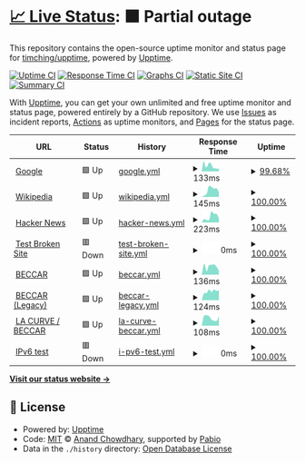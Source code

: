 # [📈 Live Status](https://timching/upptime.github.io/timching/upptime): <!--live status--> **🟧 Partial outage**

This repository contains the open-source uptime monitor and status page for [timching/upptime](https://timching/upptime.github.io/timching/upptime), powered by [Upptime](https://github.com/upptime/upptime).

[![Uptime CI](https://github.com/timching/upptime/timching/upptime/workflows/Uptime%20CI/badge.svg)](https://github.com/timching/upptime/timching/upptime/actions?query=workflow%3A%22Uptime+CI%22)
[![Response Time CI](https://github.com/timching/upptime/timching/upptime/workflows/Response%20Time%20CI/badge.svg)](https://github.com/timching/upptime/timching/upptime/actions?query=workflow%3A%22Response+Time+CI%22)
[![Graphs CI](https://github.com/timching/upptime/timching/upptime/workflows/Graphs%20CI/badge.svg)](https://github.com/timching/upptime/timching/upptime/actions?query=workflow%3A%22Graphs+CI%22)
[![Static Site CI](https://github.com/timching/upptime/timching/upptime/workflows/Static%20Site%20CI/badge.svg)](https://github.com/timching/upptime/timching/upptime/actions?query=workflow%3A%22Static+Site+CI%22)
[![Summary CI](https://github.com/timching/upptime/timching/upptime/workflows/Summary%20CI/badge.svg)](https://github.com/timching/upptime/timching/upptime/actions?query=workflow%3A%22Summary+CI%22)

With [Upptime](https://upptime.js.org), you can get your own unlimited and free uptime monitor and status page, powered entirely by a GitHub repository. We use [Issues](https://github.com/timching/upptime/timching/upptime/issues) as incident reports, [Actions](https://github.com/timching/upptime/timching/upptime/actions) as uptime monitors, and [Pages](https://timching/upptime.github.io/timching/upptime) for the status page.

<!--start: status pages-->
<!-- This summary is generated by Upptime (https://github.com/upptime/upptime) -->
<!-- Do not edit this manually, your changes will be overwritten -->
<!-- prettier-ignore -->
| URL | Status | History | Response Time | Uptime |
| --- | ------ | ------- | ------------- | ------ |
| <img alt="" src="https://icons.duckduckgo.com/ip3/www.google.com.ico" height="13"> [Google](https://www.google.com) | 🟩 Up | [google.yml](https://github.com/timching/upptime/commits/HEAD/history/google.yml) | <details><summary><img alt="Response time graph" src="./graphs/google/response-time-week.png" height="20"> 133ms</summary><br><a href="https://timching.github.io/upptime/history/google"><img alt="Response time 114" src="https://img.shields.io/endpoint?url=https%3A%2F%2Fraw.githubusercontent.com%2Ftimching%2Fupptime%2FHEAD%2Fapi%2Fgoogle%2Fresponse-time.json"></a><br><a href="https://timching.github.io/upptime/history/google"><img alt="24-hour response time 67" src="https://img.shields.io/endpoint?url=https%3A%2F%2Fraw.githubusercontent.com%2Ftimching%2Fupptime%2FHEAD%2Fapi%2Fgoogle%2Fresponse-time-day.json"></a><br><a href="https://timching.github.io/upptime/history/google"><img alt="7-day response time 133" src="https://img.shields.io/endpoint?url=https%3A%2F%2Fraw.githubusercontent.com%2Ftimching%2Fupptime%2FHEAD%2Fapi%2Fgoogle%2Fresponse-time-week.json"></a><br><a href="https://timching.github.io/upptime/history/google"><img alt="30-day response time 114" src="https://img.shields.io/endpoint?url=https%3A%2F%2Fraw.githubusercontent.com%2Ftimching%2Fupptime%2FHEAD%2Fapi%2Fgoogle%2Fresponse-time-month.json"></a><br><a href="https://timching.github.io/upptime/history/google"><img alt="1-year response time 114" src="https://img.shields.io/endpoint?url=https%3A%2F%2Fraw.githubusercontent.com%2Ftimching%2Fupptime%2FHEAD%2Fapi%2Fgoogle%2Fresponse-time-year.json"></a></details> | <details><summary><a href="https://timching.github.io/upptime/history/google">99.68%</a></summary><a href="https://timching.github.io/upptime/history/google"><img alt="All-time uptime 100.00%" src="https://img.shields.io/endpoint?url=https%3A%2F%2Fraw.githubusercontent.com%2Ftimching%2Fupptime%2FHEAD%2Fapi%2Fgoogle%2Fuptime.json"></a><br><a href="https://timching.github.io/upptime/history/google"><img alt="24-hour uptime 100.00%" src="https://img.shields.io/endpoint?url=https%3A%2F%2Fraw.githubusercontent.com%2Ftimching%2Fupptime%2FHEAD%2Fapi%2Fgoogle%2Fuptime-day.json"></a><br><a href="https://timching.github.io/upptime/history/google"><img alt="7-day uptime 99.68%" src="https://img.shields.io/endpoint?url=https%3A%2F%2Fraw.githubusercontent.com%2Ftimching%2Fupptime%2FHEAD%2Fapi%2Fgoogle%2Fuptime-week.json"></a><br><a href="https://timching.github.io/upptime/history/google"><img alt="30-day uptime 99.93%" src="https://img.shields.io/endpoint?url=https%3A%2F%2Fraw.githubusercontent.com%2Ftimching%2Fupptime%2FHEAD%2Fapi%2Fgoogle%2Fuptime-month.json"></a><br><a href="https://timching.github.io/upptime/history/google"><img alt="1-year uptime 99.99%" src="https://img.shields.io/endpoint?url=https%3A%2F%2Fraw.githubusercontent.com%2Ftimching%2Fupptime%2FHEAD%2Fapi%2Fgoogle%2Fuptime-year.json"></a></details>
| <img alt="" src="https://icons.duckduckgo.com/ip3/en.wikipedia.org.ico" height="13"> [Wikipedia](https://en.wikipedia.org) | 🟩 Up | [wikipedia.yml](https://github.com/timching/upptime/commits/HEAD/history/wikipedia.yml) | <details><summary><img alt="Response time graph" src="./graphs/wikipedia/response-time-week.png" height="20"> 145ms</summary><br><a href="https://timching.github.io/upptime/history/wikipedia"><img alt="Response time 204" src="https://img.shields.io/endpoint?url=https%3A%2F%2Fraw.githubusercontent.com%2Ftimching%2Fupptime%2FHEAD%2Fapi%2Fwikipedia%2Fresponse-time.json"></a><br><a href="https://timching.github.io/upptime/history/wikipedia"><img alt="24-hour response time 96" src="https://img.shields.io/endpoint?url=https%3A%2F%2Fraw.githubusercontent.com%2Ftimching%2Fupptime%2FHEAD%2Fapi%2Fwikipedia%2Fresponse-time-day.json"></a><br><a href="https://timching.github.io/upptime/history/wikipedia"><img alt="7-day response time 145" src="https://img.shields.io/endpoint?url=https%3A%2F%2Fraw.githubusercontent.com%2Ftimching%2Fupptime%2FHEAD%2Fapi%2Fwikipedia%2Fresponse-time-week.json"></a><br><a href="https://timching.github.io/upptime/history/wikipedia"><img alt="30-day response time 204" src="https://img.shields.io/endpoint?url=https%3A%2F%2Fraw.githubusercontent.com%2Ftimching%2Fupptime%2FHEAD%2Fapi%2Fwikipedia%2Fresponse-time-month.json"></a><br><a href="https://timching.github.io/upptime/history/wikipedia"><img alt="1-year response time 204" src="https://img.shields.io/endpoint?url=https%3A%2F%2Fraw.githubusercontent.com%2Ftimching%2Fupptime%2FHEAD%2Fapi%2Fwikipedia%2Fresponse-time-year.json"></a></details> | <details><summary><a href="https://timching.github.io/upptime/history/wikipedia">100.00%</a></summary><a href="https://timching.github.io/upptime/history/wikipedia"><img alt="All-time uptime 100.00%" src="https://img.shields.io/endpoint?url=https%3A%2F%2Fraw.githubusercontent.com%2Ftimching%2Fupptime%2FHEAD%2Fapi%2Fwikipedia%2Fuptime.json"></a><br><a href="https://timching.github.io/upptime/history/wikipedia"><img alt="24-hour uptime 100.00%" src="https://img.shields.io/endpoint?url=https%3A%2F%2Fraw.githubusercontent.com%2Ftimching%2Fupptime%2FHEAD%2Fapi%2Fwikipedia%2Fuptime-day.json"></a><br><a href="https://timching.github.io/upptime/history/wikipedia"><img alt="7-day uptime 100.00%" src="https://img.shields.io/endpoint?url=https%3A%2F%2Fraw.githubusercontent.com%2Ftimching%2Fupptime%2FHEAD%2Fapi%2Fwikipedia%2Fuptime-week.json"></a><br><a href="https://timching.github.io/upptime/history/wikipedia"><img alt="30-day uptime 100.00%" src="https://img.shields.io/endpoint?url=https%3A%2F%2Fraw.githubusercontent.com%2Ftimching%2Fupptime%2FHEAD%2Fapi%2Fwikipedia%2Fuptime-month.json"></a><br><a href="https://timching.github.io/upptime/history/wikipedia"><img alt="1-year uptime 100.00%" src="https://img.shields.io/endpoint?url=https%3A%2F%2Fraw.githubusercontent.com%2Ftimching%2Fupptime%2FHEAD%2Fapi%2Fwikipedia%2Fuptime-year.json"></a></details>
| <img alt="" src="https://icons.duckduckgo.com/ip3/news.ycombinator.com.ico" height="13"> [Hacker News](https://news.ycombinator.com) | 🟩 Up | [hacker-news.yml](https://github.com/timching/upptime/commits/HEAD/history/hacker-news.yml) | <details><summary><img alt="Response time graph" src="./graphs/hacker-news/response-time-week.png" height="20"> 223ms</summary><br><a href="https://timching.github.io/upptime/history/hacker-news"><img alt="Response time 245" src="https://img.shields.io/endpoint?url=https%3A%2F%2Fraw.githubusercontent.com%2Ftimching%2Fupptime%2FHEAD%2Fapi%2Fhacker-news%2Fresponse-time.json"></a><br><a href="https://timching.github.io/upptime/history/hacker-news"><img alt="24-hour response time 150" src="https://img.shields.io/endpoint?url=https%3A%2F%2Fraw.githubusercontent.com%2Ftimching%2Fupptime%2FHEAD%2Fapi%2Fhacker-news%2Fresponse-time-day.json"></a><br><a href="https://timching.github.io/upptime/history/hacker-news"><img alt="7-day response time 223" src="https://img.shields.io/endpoint?url=https%3A%2F%2Fraw.githubusercontent.com%2Ftimching%2Fupptime%2FHEAD%2Fapi%2Fhacker-news%2Fresponse-time-week.json"></a><br><a href="https://timching.github.io/upptime/history/hacker-news"><img alt="30-day response time 245" src="https://img.shields.io/endpoint?url=https%3A%2F%2Fraw.githubusercontent.com%2Ftimching%2Fupptime%2FHEAD%2Fapi%2Fhacker-news%2Fresponse-time-month.json"></a><br><a href="https://timching.github.io/upptime/history/hacker-news"><img alt="1-year response time 245" src="https://img.shields.io/endpoint?url=https%3A%2F%2Fraw.githubusercontent.com%2Ftimching%2Fupptime%2FHEAD%2Fapi%2Fhacker-news%2Fresponse-time-year.json"></a></details> | <details><summary><a href="https://timching.github.io/upptime/history/hacker-news">100.00%</a></summary><a href="https://timching.github.io/upptime/history/hacker-news"><img alt="All-time uptime 100.00%" src="https://img.shields.io/endpoint?url=https%3A%2F%2Fraw.githubusercontent.com%2Ftimching%2Fupptime%2FHEAD%2Fapi%2Fhacker-news%2Fuptime.json"></a><br><a href="https://timching.github.io/upptime/history/hacker-news"><img alt="24-hour uptime 100.00%" src="https://img.shields.io/endpoint?url=https%3A%2F%2Fraw.githubusercontent.com%2Ftimching%2Fupptime%2FHEAD%2Fapi%2Fhacker-news%2Fuptime-day.json"></a><br><a href="https://timching.github.io/upptime/history/hacker-news"><img alt="7-day uptime 100.00%" src="https://img.shields.io/endpoint?url=https%3A%2F%2Fraw.githubusercontent.com%2Ftimching%2Fupptime%2FHEAD%2Fapi%2Fhacker-news%2Fuptime-week.json"></a><br><a href="https://timching.github.io/upptime/history/hacker-news"><img alt="30-day uptime 99.95%" src="https://img.shields.io/endpoint?url=https%3A%2F%2Fraw.githubusercontent.com%2Ftimching%2Fupptime%2FHEAD%2Fapi%2Fhacker-news%2Fuptime-month.json"></a><br><a href="https://timching.github.io/upptime/history/hacker-news"><img alt="1-year uptime 100.00%" src="https://img.shields.io/endpoint?url=https%3A%2F%2Fraw.githubusercontent.com%2Ftimching%2Fupptime%2FHEAD%2Fapi%2Fhacker-news%2Fuptime-year.json"></a></details>
| <img alt="" src="https://icons.duckduckgo.com/ip3/thissitedoesnotexist.koj.co.ico" height="13"> [Test Broken Site](https://thissitedoesnotexist.koj.co) | 🟥 Down | [test-broken-site.yml](https://github.com/timching/upptime/commits/HEAD/history/test-broken-site.yml) | <details><summary><img alt="Response time graph" src="./graphs/test-broken-site/response-time-week.png" height="20"> 0ms</summary><br><a href="https://timching.github.io/upptime/history/test-broken-site"><img alt="Response time 0" src="https://img.shields.io/endpoint?url=https%3A%2F%2Fraw.githubusercontent.com%2Ftimching%2Fupptime%2FHEAD%2Fapi%2Ftest-broken-site%2Fresponse-time.json"></a><br><a href="https://timching.github.io/upptime/history/test-broken-site"><img alt="24-hour response time 0" src="https://img.shields.io/endpoint?url=https%3A%2F%2Fraw.githubusercontent.com%2Ftimching%2Fupptime%2FHEAD%2Fapi%2Ftest-broken-site%2Fresponse-time-day.json"></a><br><a href="https://timching.github.io/upptime/history/test-broken-site"><img alt="7-day response time 0" src="https://img.shields.io/endpoint?url=https%3A%2F%2Fraw.githubusercontent.com%2Ftimching%2Fupptime%2FHEAD%2Fapi%2Ftest-broken-site%2Fresponse-time-week.json"></a><br><a href="https://timching.github.io/upptime/history/test-broken-site"><img alt="30-day response time 0" src="https://img.shields.io/endpoint?url=https%3A%2F%2Fraw.githubusercontent.com%2Ftimching%2Fupptime%2FHEAD%2Fapi%2Ftest-broken-site%2Fresponse-time-month.json"></a><br><a href="https://timching.github.io/upptime/history/test-broken-site"><img alt="1-year response time 0" src="https://img.shields.io/endpoint?url=https%3A%2F%2Fraw.githubusercontent.com%2Ftimching%2Fupptime%2FHEAD%2Fapi%2Ftest-broken-site%2Fresponse-time-year.json"></a></details> | <details><summary><a href="https://timching.github.io/upptime/history/test-broken-site">100.00%</a></summary><a href="https://timching.github.io/upptime/history/test-broken-site"><img alt="All-time uptime 100.00%" src="https://img.shields.io/endpoint?url=https%3A%2F%2Fraw.githubusercontent.com%2Ftimching%2Fupptime%2FHEAD%2Fapi%2Ftest-broken-site%2Fuptime.json"></a><br><a href="https://timching.github.io/upptime/history/test-broken-site"><img alt="24-hour uptime 100.00%" src="https://img.shields.io/endpoint?url=https%3A%2F%2Fraw.githubusercontent.com%2Ftimching%2Fupptime%2FHEAD%2Fapi%2Ftest-broken-site%2Fuptime-day.json"></a><br><a href="https://timching.github.io/upptime/history/test-broken-site"><img alt="7-day uptime 100.00%" src="https://img.shields.io/endpoint?url=https%3A%2F%2Fraw.githubusercontent.com%2Ftimching%2Fupptime%2FHEAD%2Fapi%2Ftest-broken-site%2Fuptime-week.json"></a><br><a href="https://timching.github.io/upptime/history/test-broken-site"><img alt="30-day uptime 100.00%" src="https://img.shields.io/endpoint?url=https%3A%2F%2Fraw.githubusercontent.com%2Ftimching%2Fupptime%2FHEAD%2Fapi%2Ftest-broken-site%2Fuptime-month.json"></a><br><a href="https://timching.github.io/upptime/history/test-broken-site"><img alt="1-year uptime 100.00%" src="https://img.shields.io/endpoint?url=https%3A%2F%2Fraw.githubusercontent.com%2Ftimching%2Fupptime%2FHEAD%2Fapi%2Ftest-broken-site%2Fuptime-year.json"></a></details>
| <img alt="" src="https://icons.duckduckgo.com/ip3/atelierbeccar.com.ico" height="13"> [BECCAR](https://atelierbeccar.com) | 🟩 Up | [beccar.yml](https://github.com/timching/upptime/commits/HEAD/history/beccar.yml) | <details><summary><img alt="Response time graph" src="./graphs/beccar/response-time-week.png" height="20"> 136ms</summary><br><a href="https://timching.github.io/upptime/history/beccar"><img alt="Response time 121" src="https://img.shields.io/endpoint?url=https%3A%2F%2Fraw.githubusercontent.com%2Ftimching%2Fupptime%2FHEAD%2Fapi%2Fbeccar%2Fresponse-time.json"></a><br><a href="https://timching.github.io/upptime/history/beccar"><img alt="24-hour response time 65" src="https://img.shields.io/endpoint?url=https%3A%2F%2Fraw.githubusercontent.com%2Ftimching%2Fupptime%2FHEAD%2Fapi%2Fbeccar%2Fresponse-time-day.json"></a><br><a href="https://timching.github.io/upptime/history/beccar"><img alt="7-day response time 136" src="https://img.shields.io/endpoint?url=https%3A%2F%2Fraw.githubusercontent.com%2Ftimching%2Fupptime%2FHEAD%2Fapi%2Fbeccar%2Fresponse-time-week.json"></a><br><a href="https://timching.github.io/upptime/history/beccar"><img alt="30-day response time 121" src="https://img.shields.io/endpoint?url=https%3A%2F%2Fraw.githubusercontent.com%2Ftimching%2Fupptime%2FHEAD%2Fapi%2Fbeccar%2Fresponse-time-month.json"></a><br><a href="https://timching.github.io/upptime/history/beccar"><img alt="1-year response time 121" src="https://img.shields.io/endpoint?url=https%3A%2F%2Fraw.githubusercontent.com%2Ftimching%2Fupptime%2FHEAD%2Fapi%2Fbeccar%2Fresponse-time-year.json"></a></details> | <details><summary><a href="https://timching.github.io/upptime/history/beccar">100.00%</a></summary><a href="https://timching.github.io/upptime/history/beccar"><img alt="All-time uptime 100.00%" src="https://img.shields.io/endpoint?url=https%3A%2F%2Fraw.githubusercontent.com%2Ftimching%2Fupptime%2FHEAD%2Fapi%2Fbeccar%2Fuptime.json"></a><br><a href="https://timching.github.io/upptime/history/beccar"><img alt="24-hour uptime 100.00%" src="https://img.shields.io/endpoint?url=https%3A%2F%2Fraw.githubusercontent.com%2Ftimching%2Fupptime%2FHEAD%2Fapi%2Fbeccar%2Fuptime-day.json"></a><br><a href="https://timching.github.io/upptime/history/beccar"><img alt="7-day uptime 100.00%" src="https://img.shields.io/endpoint?url=https%3A%2F%2Fraw.githubusercontent.com%2Ftimching%2Fupptime%2FHEAD%2Fapi%2Fbeccar%2Fuptime-week.json"></a><br><a href="https://timching.github.io/upptime/history/beccar"><img alt="30-day uptime 100.00%" src="https://img.shields.io/endpoint?url=https%3A%2F%2Fraw.githubusercontent.com%2Ftimching%2Fupptime%2FHEAD%2Fapi%2Fbeccar%2Fuptime-month.json"></a><br><a href="https://timching.github.io/upptime/history/beccar"><img alt="1-year uptime 100.00%" src="https://img.shields.io/endpoint?url=https%3A%2F%2Fraw.githubusercontent.com%2Ftimching%2Fupptime%2FHEAD%2Fapi%2Fbeccar%2Fuptime-year.json"></a></details>
| <img alt="" src="https://icons.duckduckgo.com/ip3/beccarcouture.com.ico" height="13"> [BECCAR (Legacy)](https://beccarcouture.com) | 🟩 Up | [beccar-legacy.yml](https://github.com/timching/upptime/commits/HEAD/history/beccar-legacy.yml) | <details><summary><img alt="Response time graph" src="./graphs/beccar-legacy/response-time-week.png" height="20"> 124ms</summary><br><a href="https://timching.github.io/upptime/history/beccar-legacy"><img alt="Response time 114" src="https://img.shields.io/endpoint?url=https%3A%2F%2Fraw.githubusercontent.com%2Ftimching%2Fupptime%2FHEAD%2Fapi%2Fbeccar-legacy%2Fresponse-time.json"></a><br><a href="https://timching.github.io/upptime/history/beccar-legacy"><img alt="24-hour response time 138" src="https://img.shields.io/endpoint?url=https%3A%2F%2Fraw.githubusercontent.com%2Ftimching%2Fupptime%2FHEAD%2Fapi%2Fbeccar-legacy%2Fresponse-time-day.json"></a><br><a href="https://timching.github.io/upptime/history/beccar-legacy"><img alt="7-day response time 124" src="https://img.shields.io/endpoint?url=https%3A%2F%2Fraw.githubusercontent.com%2Ftimching%2Fupptime%2FHEAD%2Fapi%2Fbeccar-legacy%2Fresponse-time-week.json"></a><br><a href="https://timching.github.io/upptime/history/beccar-legacy"><img alt="30-day response time 114" src="https://img.shields.io/endpoint?url=https%3A%2F%2Fraw.githubusercontent.com%2Ftimching%2Fupptime%2FHEAD%2Fapi%2Fbeccar-legacy%2Fresponse-time-month.json"></a><br><a href="https://timching.github.io/upptime/history/beccar-legacy"><img alt="1-year response time 114" src="https://img.shields.io/endpoint?url=https%3A%2F%2Fraw.githubusercontent.com%2Ftimching%2Fupptime%2FHEAD%2Fapi%2Fbeccar-legacy%2Fresponse-time-year.json"></a></details> | <details><summary><a href="https://timching.github.io/upptime/history/beccar-legacy">100.00%</a></summary><a href="https://timching.github.io/upptime/history/beccar-legacy"><img alt="All-time uptime 100.00%" src="https://img.shields.io/endpoint?url=https%3A%2F%2Fraw.githubusercontent.com%2Ftimching%2Fupptime%2FHEAD%2Fapi%2Fbeccar-legacy%2Fuptime.json"></a><br><a href="https://timching.github.io/upptime/history/beccar-legacy"><img alt="24-hour uptime 100.00%" src="https://img.shields.io/endpoint?url=https%3A%2F%2Fraw.githubusercontent.com%2Ftimching%2Fupptime%2FHEAD%2Fapi%2Fbeccar-legacy%2Fuptime-day.json"></a><br><a href="https://timching.github.io/upptime/history/beccar-legacy"><img alt="7-day uptime 100.00%" src="https://img.shields.io/endpoint?url=https%3A%2F%2Fraw.githubusercontent.com%2Ftimching%2Fupptime%2FHEAD%2Fapi%2Fbeccar-legacy%2Fuptime-week.json"></a><br><a href="https://timching.github.io/upptime/history/beccar-legacy"><img alt="30-day uptime 100.00%" src="https://img.shields.io/endpoint?url=https%3A%2F%2Fraw.githubusercontent.com%2Ftimching%2Fupptime%2FHEAD%2Fapi%2Fbeccar-legacy%2Fuptime-month.json"></a><br><a href="https://timching.github.io/upptime/history/beccar-legacy"><img alt="1-year uptime 100.00%" src="https://img.shields.io/endpoint?url=https%3A%2F%2Fraw.githubusercontent.com%2Ftimching%2Fupptime%2FHEAD%2Fapi%2Fbeccar-legacy%2Fuptime-year.json"></a></details>
| <img alt="" src="https://icons.duckduckgo.com/ip3/la-curve.com.ico" height="13"> [LA CURVE / BECCAR](https://la-curve.com) | 🟩 Up | [la-curve-beccar.yml](https://github.com/timching/upptime/commits/HEAD/history/la-curve-beccar.yml) | <details><summary><img alt="Response time graph" src="./graphs/la-curve-beccar/response-time-week.png" height="20"> 108ms</summary><br><a href="https://timching.github.io/upptime/history/la-curve-beccar"><img alt="Response time 170" src="https://img.shields.io/endpoint?url=https%3A%2F%2Fraw.githubusercontent.com%2Ftimching%2Fupptime%2FHEAD%2Fapi%2Fla-curve-beccar%2Fresponse-time.json"></a><br><a href="https://timching.github.io/upptime/history/la-curve-beccar"><img alt="24-hour response time 126" src="https://img.shields.io/endpoint?url=https%3A%2F%2Fraw.githubusercontent.com%2Ftimching%2Fupptime%2FHEAD%2Fapi%2Fla-curve-beccar%2Fresponse-time-day.json"></a><br><a href="https://timching.github.io/upptime/history/la-curve-beccar"><img alt="7-day response time 108" src="https://img.shields.io/endpoint?url=https%3A%2F%2Fraw.githubusercontent.com%2Ftimching%2Fupptime%2FHEAD%2Fapi%2Fla-curve-beccar%2Fresponse-time-week.json"></a><br><a href="https://timching.github.io/upptime/history/la-curve-beccar"><img alt="30-day response time 170" src="https://img.shields.io/endpoint?url=https%3A%2F%2Fraw.githubusercontent.com%2Ftimching%2Fupptime%2FHEAD%2Fapi%2Fla-curve-beccar%2Fresponse-time-month.json"></a><br><a href="https://timching.github.io/upptime/history/la-curve-beccar"><img alt="1-year response time 170" src="https://img.shields.io/endpoint?url=https%3A%2F%2Fraw.githubusercontent.com%2Ftimching%2Fupptime%2FHEAD%2Fapi%2Fla-curve-beccar%2Fresponse-time-year.json"></a></details> | <details><summary><a href="https://timching.github.io/upptime/history/la-curve-beccar">100.00%</a></summary><a href="https://timching.github.io/upptime/history/la-curve-beccar"><img alt="All-time uptime 100.00%" src="https://img.shields.io/endpoint?url=https%3A%2F%2Fraw.githubusercontent.com%2Ftimching%2Fupptime%2FHEAD%2Fapi%2Fla-curve-beccar%2Fuptime.json"></a><br><a href="https://timching.github.io/upptime/history/la-curve-beccar"><img alt="24-hour uptime 100.00%" src="https://img.shields.io/endpoint?url=https%3A%2F%2Fraw.githubusercontent.com%2Ftimching%2Fupptime%2FHEAD%2Fapi%2Fla-curve-beccar%2Fuptime-day.json"></a><br><a href="https://timching.github.io/upptime/history/la-curve-beccar"><img alt="7-day uptime 100.00%" src="https://img.shields.io/endpoint?url=https%3A%2F%2Fraw.githubusercontent.com%2Ftimching%2Fupptime%2FHEAD%2Fapi%2Fla-curve-beccar%2Fuptime-week.json"></a><br><a href="https://timching.github.io/upptime/history/la-curve-beccar"><img alt="30-day uptime 100.00%" src="https://img.shields.io/endpoint?url=https%3A%2F%2Fraw.githubusercontent.com%2Ftimching%2Fupptime%2FHEAD%2Fapi%2Fla-curve-beccar%2Fuptime-month.json"></a><br><a href="https://timching.github.io/upptime/history/la-curve-beccar"><img alt="1-year uptime 100.00%" src="https://img.shields.io/endpoint?url=https%3A%2F%2Fraw.githubusercontent.com%2Ftimching%2Fupptime%2FHEAD%2Fapi%2Fla-curve-beccar%2Fuptime-year.json"></a></details>
| <img alt="" src="https://icons.duckduckgo.com/ip3/null.ico" height="13"> [IPv6 test](forwardemail.net) | 🟥 Down | [i-pv6-test.yml](https://github.com/timching/upptime/commits/HEAD/history/i-pv6-test.yml) | <details><summary><img alt="Response time graph" src="./graphs/i-pv6-test/response-time-week.png" height="20"> 0ms</summary><br><a href="https://timching.github.io/upptime/history/i-pv6-test"><img alt="Response time 0" src="https://img.shields.io/endpoint?url=https%3A%2F%2Fraw.githubusercontent.com%2Ftimching%2Fupptime%2FHEAD%2Fapi%2Fi-pv6-test%2Fresponse-time.json"></a><br><a href="https://timching.github.io/upptime/history/i-pv6-test"><img alt="24-hour response time 0" src="https://img.shields.io/endpoint?url=https%3A%2F%2Fraw.githubusercontent.com%2Ftimching%2Fupptime%2FHEAD%2Fapi%2Fi-pv6-test%2Fresponse-time-day.json"></a><br><a href="https://timching.github.io/upptime/history/i-pv6-test"><img alt="7-day response time 0" src="https://img.shields.io/endpoint?url=https%3A%2F%2Fraw.githubusercontent.com%2Ftimching%2Fupptime%2FHEAD%2Fapi%2Fi-pv6-test%2Fresponse-time-week.json"></a><br><a href="https://timching.github.io/upptime/history/i-pv6-test"><img alt="30-day response time 0" src="https://img.shields.io/endpoint?url=https%3A%2F%2Fraw.githubusercontent.com%2Ftimching%2Fupptime%2FHEAD%2Fapi%2Fi-pv6-test%2Fresponse-time-month.json"></a><br><a href="https://timching.github.io/upptime/history/i-pv6-test"><img alt="1-year response time 0" src="https://img.shields.io/endpoint?url=https%3A%2F%2Fraw.githubusercontent.com%2Ftimching%2Fupptime%2FHEAD%2Fapi%2Fi-pv6-test%2Fresponse-time-year.json"></a></details> | <details><summary><a href="https://timching.github.io/upptime/history/i-pv6-test">100.00%</a></summary><a href="https://timching.github.io/upptime/history/i-pv6-test"><img alt="All-time uptime 100.00%" src="https://img.shields.io/endpoint?url=https%3A%2F%2Fraw.githubusercontent.com%2Ftimching%2Fupptime%2FHEAD%2Fapi%2Fi-pv6-test%2Fuptime.json"></a><br><a href="https://timching.github.io/upptime/history/i-pv6-test"><img alt="24-hour uptime 100.00%" src="https://img.shields.io/endpoint?url=https%3A%2F%2Fraw.githubusercontent.com%2Ftimching%2Fupptime%2FHEAD%2Fapi%2Fi-pv6-test%2Fuptime-day.json"></a><br><a href="https://timching.github.io/upptime/history/i-pv6-test"><img alt="7-day uptime 100.00%" src="https://img.shields.io/endpoint?url=https%3A%2F%2Fraw.githubusercontent.com%2Ftimching%2Fupptime%2FHEAD%2Fapi%2Fi-pv6-test%2Fuptime-week.json"></a><br><a href="https://timching.github.io/upptime/history/i-pv6-test"><img alt="30-day uptime 100.00%" src="https://img.shields.io/endpoint?url=https%3A%2F%2Fraw.githubusercontent.com%2Ftimching%2Fupptime%2FHEAD%2Fapi%2Fi-pv6-test%2Fuptime-month.json"></a><br><a href="https://timching.github.io/upptime/history/i-pv6-test"><img alt="1-year uptime 100.00%" src="https://img.shields.io/endpoint?url=https%3A%2F%2Fraw.githubusercontent.com%2Ftimching%2Fupptime%2FHEAD%2Fapi%2Fi-pv6-test%2Fuptime-year.json"></a></details>

<!--end: status pages-->

[**Visit our status website →**](https://timching/upptime.github.io/timching/upptime)

## 📄 License

- Powered by: [Upptime](https://github.com/upptime/upptime)
- Code: [MIT](./LICENSE) © [Anand Chowdhary](https://anandchowdhary.com), supported by [Pabio](https://pabio.com)
- Data in the `./history` directory: [Open Database License](https://opendatacommons.org/licenses/odbl/1-0/)
